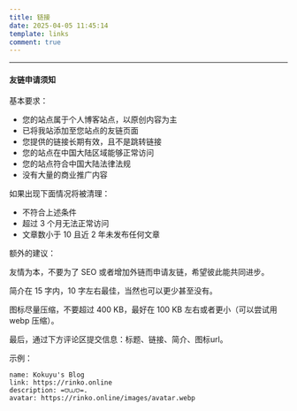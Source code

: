 ```yaml
---
title: 链接
date: 2025-04-05 11:45:14
template: links
comment: true
---
```


---

#### 友链申请须知

基本要求：

- 您的站点属于个人博客站点，以原创内容为主
- 已将我站添加至您站点的友链页面
- 您提供的链接长期有效，且不是跳转链接
- 您的站点在中国大陆区域能够正常访问
- 您的站点符合中国大陆法律法规
- 没有大量的商业推广内容

如果出现下面情况将被清理：

- 不符合上述条件
- 超过 3 个月无法正常访问
- 文章数小于 10 且近 2 年未发布任何文章

额外的建议：

友情为本，不要为了 SEO 或者增加外链而申请友链，希望彼此能共同进步。

简介在 15 字内，10 字左右最佳，当然也可以更少甚至没有。

图标尽量压缩，不要超过 400 KB，最好在 100 KB 左右或者更小（可以尝试用 webp 压缩）。

最后，通过下方评论区提交信息：标题、链接、简介、图标url。

示例：

```
name: Kokuyu's Blog
link: https://rinko.online
description: =⩌⩊⩌=.
avatar: https://rinko.online/images/avatar.webp
```
